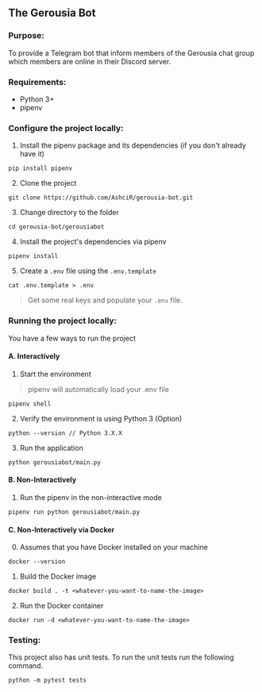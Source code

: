 ## The Gerousia Bot

### Purpose:

To provide a Telegram bot that inform members of the Gerousia chat group which members are online in their Discord
server.

### Requirements:

- Python 3+
- pipenv

### Configure the project locally:

1. Install the pipenv package and its dependencies (if you don't already have it)

```
pip install pipenv
```

2. Clone the project

```
git clone https://github.com/AshciR/gerousia-bot.git
```

3. Change directory to the folder

```
cd gerousia-bot/gerousiabot
```

4. Install the project's dependencies via pipenv

```
pipenv install
```

5. Create a `.env` file using the `.env.template`

```
cat .env.template > .env
```

> Get some real keys and populate your `.env` file.

### Running the project locally:

You have a few ways to run the project

#### A. Interactively

1. Start the environment

> pipenv will automatically load your .env file

```
pipenv shell
```

2. Verify the environment is using Python 3 (Option)

```
python --version // Python 3.X.X
```

3. Run the application

```
python gerousiabot/main.py
```

#### B. Non-Interactively

1. Run the pipenv in the non-interactive mode

```
pipenv run python gerousiabot/main.py
```

#### C. Non-Interactively via Docker

0. Assumes that you have Docker installed on your machine

```
docker --version
```

1. Build the Docker image

```
docker build . -t <whatever-you-want-to-name-the-image>
```

2. Run the Docker container

```
docker run -d <whatever-you-want-to-name-the-image>
```

### Testing:

This project also has unit tests. To run the unit tests run the following command.

```
python -m pytest tests
```

